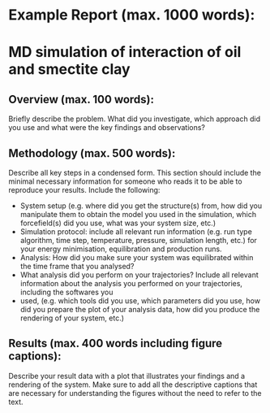# Example Report (max. 1000 words):

# MD simulation of interaction of oil and smectite clay
## Overview (max. 100 words):
Briefly describe the problem. What did you investigate, which approach did you use and what were the key findings and 
observations?

## Methodology (max. 500 words):
Describe all key steps in a condensed form.
This section should include the minimal necessary information for someone who reads it to be able to reproduce your results.
Include the following:
- System setup (e.g. where did you get the structure(s) from, how did you manipulate them to obtain the model you used in 
 the simulation, which forcefield(s) did you use, what was your system size, etc.)
- Simulation protocol: include all relevant run information (e.g. run type algorithm, time step, temperature, pressure, 
 simulation length, etc.) for your energy minimisation, equilibration and production runs.
- Analysis: How did you make sure your system was equilibrated within the time frame that you analysed? 
- What analysis did you perform on your trajectories? 
 Include all relevant information about the analysis you performed on your trajectories, including the softwares you 
- used, (e.g. which tools did you use, which parameters did you use, how did you prepare the plot of your analysis data, how did you produce the rendering of 
 your system, etc.)

## Results (max. 400 words including figure captions):
Describe your result data with a plot that illustrates your findings and a rendering of the system. 
Make sure to add all the descriptive captions that are necessary for understanding the figures without the need
to refer to the text.
